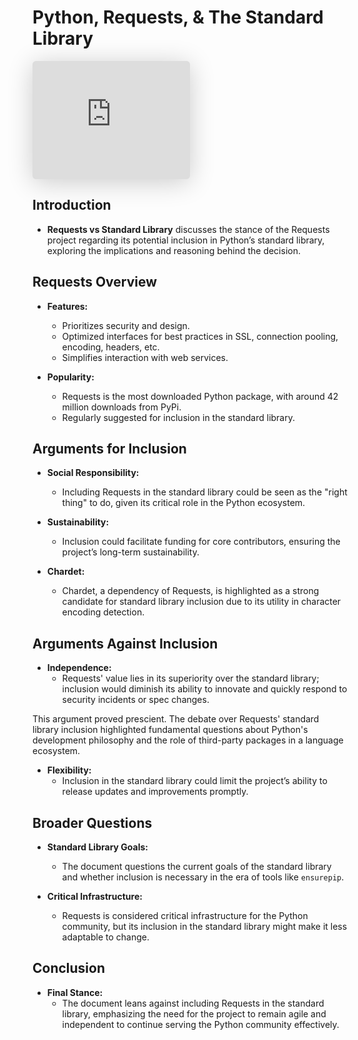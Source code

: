 # Python, Requests, & The Standard Library

<iframe class="speakerdeck-iframe" style="border: 0px; background: padding-box rgba(0, 0, 0, 0.1); margin: 0px; padding: 0px; border-radius: 6px; box-shadow: rgba(0, 0, 0, 0.2) 0px 5px 40px; width: 50%; height: auto; aspect-ratio: 560 / 420;" frameborder="0" src="https://speakerdeck.com/player/68f22f0841734d848315c618111b13ea" title="Python, Requests, &amp; The Standard Library" allowfullscreen="true" data-ratio="1.3333333333333333"></iframe>


## Introduction

- **Requests vs Standard Library** discusses the stance of the Requests project regarding its potential inclusion in Python’s standard library, exploring the implications and reasoning behind the decision.

## Requests Overview

- **Features:**
  - Prioritizes security and design.
  - Optimized interfaces for best practices in SSL, connection pooling, encoding, headers, etc.
  - Simplifies interaction with web services.

- **Popularity:**
  - Requests is the most downloaded Python package, with around 42 million downloads from PyPi.
  - Regularly suggested for inclusion in the standard library.

## Arguments for Inclusion

- **Social Responsibility:**
  - Including Requests in the standard library could be seen as the "right thing" to do, given its critical role in the Python ecosystem.

- **Sustainability:**
  - Inclusion could facilitate funding for core contributors, ensuring the project’s long-term sustainability.

- **Chardet:**
  - Chardet, a dependency of Requests, is highlighted as a strong candidate for standard library inclusion due to its utility in character encoding detection.

## Arguments Against Inclusion

- **Independence:**
  - Requests' value lies in its superiority over the standard library; inclusion would diminish its ability to innovate and quickly respond to security incidents or spec changes.

<span class="sidenote">This argument proved prescient. The debate over Requests' standard library inclusion highlighted fundamental questions about Python's development philosophy and the role of third-party packages in a language ecosystem.</span>

- **Flexibility:**
  - Inclusion in the standard library could limit the project’s ability to release updates and improvements promptly.

## Broader Questions

- **Standard Library Goals:**
  - The document questions the current goals of the standard library and whether inclusion is necessary in the era of tools like `ensurepip`.

- **Critical Infrastructure:**
  - Requests is considered critical infrastructure for the Python community, but its inclusion in the standard library might make it less adaptable to change.

## Conclusion

- **Final Stance:**
  - The document leans against including Requests in the standard library, emphasizing the need for the project to remain agile and independent to continue serving the Python community effectively.

